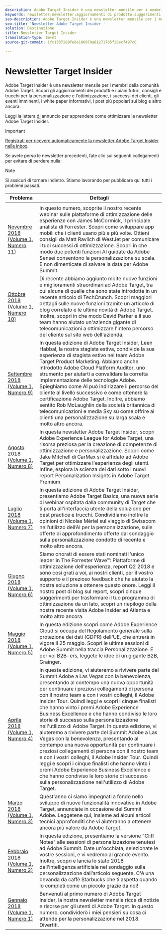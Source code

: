 ```yaml
---
description: Adobe Target Insider è una newsletter mensile per i membri della comunità Adobe Target. Scopri gli aggiornamenti dei prodotti e i piani futuri, consigli e trucchi per la personalizzazione e l'ottimizzazione, i successi dei clienti, gli eventi imminenti, i white paper informativi, i post più popolari sui blog e altro ancora.
keywords: newsletter;newsletter;aggiornamenti di prodotto;suggerimenti e trucchi;eventi;successo cliente;blog;blog;blogs;whitepaper;white paper
seo-description: Adobe Target Insider è una newsletter mensile per i membri della comunità Adobe Target. Scopri gli aggiornamenti dei prodotti e i piani futuri, consigli e trucchi per la personalizzazione e l'ottimizzazione, i successi dei clienti, gli eventi imminenti, i white paper informativi, i post più popolari sui blog e altro ancora.
seo-title: 'Newsletter Adobe Target Insider '
solution: Destinazione
title: Newsletter Target Insider
translation-type: tm+mt
source-git-commit: 1fc1537288fe8e106970a61271705f28ecf497c0

---
```



# Newsletter Target Insider

Adobe Target Insider è una newsletter mensile per i membri della comunità Adobe Target. Scopri gli aggiornamenti dei prodotti e i piani futuri, consigli e trucchi per la personalizzazione e l'ottimizzazione, i successi dei clienti, gli eventi imminenti, i white paper informativi, i post più popolari sui blog e altro ancora.


Leggi la lettera [di](https://theblog.adobe.com/stay-optimized-adobe-target-insider-newsletter/) annuncio per apprendere come ottimizzare la newsletter Adobe Target Insider.

>[!IMPORTANT]
>
>[Registrati per ricevere automaticamente la newsletter Adobe Target Insider nella inbox](https://www.adobe.com/subscription/adobe_target_newsletter.html).

Se avete perso le newsletter precedenti, fate clic sui seguenti collegamenti per evitare di perdere nulla:

>[!NOTE]
>
>Si assicuri di tornare indietro. Stiamo lavorando per pubblicare qui tutti i problemi passati.

| Problema | Dettagli |
|--- |--- |
|  |  |
| [Novembre 2018 (Volume 1, Numero 11)](https://expleague.azureedge.net/assets/target/newsletter-2018-november.html) | In questo numero, scoprite il nostro recente webinar sulle piattaforme di ottimizzazione delle esperienze con James McCormick, il principale analista di Forrester. Scopri come sviluppare app mobili che i clienti usano più e più volte. Ottieni consigli da Matt Ravlich di WestJet per comunicare i tuoi successi di ottimizzazione. Scopri in che modo due potenti funzioni AI guidate da Adobe Sensei consentono la personalizzazione su scala. E non dimenticate di salvare la data per Adobe Summit. |
| [Ottobre 2018 (Volume 1, Numero 10)](https://expleague.azureedge.net/assets/target/newsletter-2018-october.html) | Di recente abbiamo aggiunto molte nuove funzioni e miglioramenti straordinari ad Adobe Target, tra cui alcune di quelle che sono state introdotte in un recente articolo di TechCrunch. Scopri maggiori dettagli sulle nuove funzioni tramite un articolo di blog correlato e le ultime novità di Adobe Target. Inoltre, scopri in che modo David Parker e il suo team hanno aiutato un'azienda gigante di telecomunicazioni a ottimizzare l'intero percorso del cliente sul sito web dell'azienda. |
| [Settembre 2018 (Volume 1, Numero 9)](https://expleague.azureedge.net/assets/target/newsletter-2018-september.html) | In questa edizione di Adobe Target Insider, Leen Habbal, la nostra stagista estiva, condivide la sua esperienza di stagista estivo nel team Adobe Target Product Marketing. Abbiamo anche introdotto Adobe Cloud Platform Auditor, uno strumento per aiutarti a convalidare la corretta implementazione delle tecnologie Adobe. Spieghiamo come AI può indirizzare il percorso del cliente al livello successivo e come ottenere la certificazione Adobe Target. Inoltre, abbiamo sentito Rob McLaughlin della società britannica di telecomunicazioni e media Sky su come offrire ai clienti una personalizzazione su larga scala e molto altro ancora. |
| [Agosto 2018 (Volume 1, Numero 8)](https://expleague.azureedge.net/assets/target/newsletter-2018-august.html) | In questa newsletter Adobe Target Insider, scopri Adobe Experience League for Adobe Target, una risorsa preziosa per la creazione di competenze di ottimizzazione e personalizzazione. Scopri come Jake Mitchell di CarMax si è affidato ad Adobe Target per ottimizzare l'esperienza degli utenti. Infine, esplora la scienza dei dati sotto i nuovi report Personalization Insights in Adobe Target Premium. |
| [Luglio 2018 (Volume 1, Numero 7)](https://expleague.azureedge.net/assets/target/newsletter-2018-july.html) | In questa edizione di Adobe Target Insider, presentiamo Adobe Target Basics, una nuova serie di webinar ospitata dalla community di Target che ti porta all'interfaccia utente della soluzione per best practice e trucchi. Condividiamo inoltre le opinioni di Nicolas Mériel sul viaggio di Swisscom nell’utilizzo dell’AI per la personalizzazione, sulle offerte di approfondimento offerte dal sondaggio sulla personalizzazione condotto di recente e molto altro ancora. |
| [Giugno 2018 (Volume 1, Numero 6)](https://expleague.azureedge.net/assets/target/newsletter-2018-june.html) | Siamo onorati di essere stati nominati l'unico leader in The Forrester Wave™: Piattaforme di ottimizzazione dell'esperienza, report Q2 2018 e sono così grati a voi, ai nostri clienti, per il vostro supporto e il prezioso feedback che ha aiutato la nostra soluzione a ottenere questo onore. Leggi il nostro post di blog sul report, scopri cinque suggerimenti per trasformare il tuo programma di ottimizzazione da un lato, scopri un riepilogo della nostra recente visita Adobe Insider ad Atlanta e molto altro ancora. |
| [Maggio 2018 (Volume 1, Numero 5)](https://expleague.azureedge.net/assets/target/newsletter-2018-may.html) | In questa edizione scopri come Adobe Experience Cloud si occupa del Regolamento generale sulla protezione dei dati (GDPR) dell'UE, che entrerà in vigore il 25 maggio. Scopri le ultime sessioni di Adobe Summit nella traccia Personalizzazione. E per voi B2B-ers, leggete le idee di un gigante B2B, Grainger. |
| [Aprile 2018 (Volume 1, Numero 4)](https://expleague.azureedge.net/assets/target/newsletter-2018-april.html) | In questa edizione, vi aiuteremo a rivivere parte del Summit Adobe a Las Vegas con la benevolenza, presentando al contempo una nuova opportunità per continuare i preziosi collegamenti di persona con il nostro team e con i vostri colleghi, il Adobe Insider Tour. Quindi leggi e scopri i cinque finalisti che hanno vinto i premi Adobe Experience Business Excellence e che hanno condiviso le loro storie di successo sulla personalizzazione nell'utilizzo di Adobe Target. In questa edizione, vi aiuteremo a rivivere parte del Summit Adobe a Las Vegas con la benevolenza, presentando al contempo una nuova opportunità per continuare i preziosi collegamenti di persona con il nostro team e con i vostri colleghi, il Adobe Insider Tour. Quindi leggi e scopri i cinque finalisti che hanno vinto i premi Adobe Experience Business Excellence e che hanno condiviso le loro storie di successo sulla personalizzazione nell'utilizzo di Adobe Target. |
| [Marzo 2018 (Volume 1, Numero 3)](https://expleague.azureedge.net/assets/target/newsletter-2018-march.html) | Quest'anno ci siamo impegnati a fondo nello sviluppo di nuove funzionalità innovative in Adobe Target, annunciate in occasione del Summit Adobe. Leggetene qui, insieme ad alcuni articoli tecnici approfonditi che vi aiuteranno a ottenere ancora più valore da Adobe Target. |
| [Febbraio 2018 (Volume 1, Numero 2)](https://expleague.azureedge.net/assets/target/newsletter-2018-february.html) | In questa edizione, presentiamo la versione "Cliff Notes" alle sessioni di personalizzazione tenutesi ad Adobe Summit. Date un'occhiata, selezionate le vostre sessioni, e vi vedremo al grande evento. Inoltre, scopri e lancia lo stato 2018 dell’intelligenza artificiale nel sondaggio sulla personalizzazione dall’articolo seguente. C'è una bevanda da caffè Starbucks che ti aspetta quando lo completi come un piccolo grazie da noi! |
| [Gennaio 2018 (Volume 1, Numero 1)](https://expleague.azureedge.net/assets/target/newsletter-2018-january.html) | Benvenuti al primo numero di Adobe Target Insider, la nostra newsletter mensile ricca di notizie e risorse per gli utenti di Adobe Target. In questo numero, condividerò i miei pensieri su cosa ci attende per la personalizzazione nel 2018. Divertiti. |